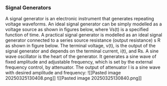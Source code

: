 ### Signal Generators 
A signal generator is an electronic instrument that generates repeating voltage waveforms. An ideal signal generator can be simply modelled as a voltage source as shown in figures below, where Vs(t) is a specified function of time. A practical signal generator is modelled as an ideal signal generator connected to a series source resistance (output resistance) s R as shown in figure below. The terminal voltage, v(t), is the output of the signal generator and depends on the terminal current, i(t), and Rs. A sine wave oscillator is the heart of the generator. It generates a sine wave of fixed amplitude and adjustable frequency, which is set by the external frequency control, by attenuator. The output of attenuator I is a sine wave with desired amplitude and frequency:
![[Pasted image 20250325130408.png]]
![[Pasted image 20250325130840.png]]


